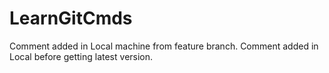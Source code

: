 # LearnGitCmds
Comment added in Local machine from feature branch.
Comment added in Local before getting latest version.